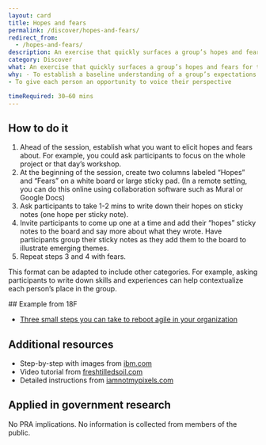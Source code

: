 ```yaml
---
layout: card
title: Hopes and fears
permalink: /discover/hopes-and-fears/
redirect_from:
  - /hopes-and-fears/
description: An exercise that quickly surfaces a group’s hopes and fears for the future
category: Discover
what: An exercise that quickly surfaces a group’s hopes and fears for the future
why: - To establish a baseline understanding of a group’s expectations and concerns about a project 
- To give each person an opportunity to voice their perspective

timeRequired: 30–60 mins
---
```


## How to do it

  1. Ahead of the session, establish what you want to elicit hopes and fears about. For example, you could ask participants to focus on the whole project or that day’s workshop.     
  2. At the beginning of the session, create two columns labeled “Hopes” and “Fears” on a white board or large sticky pad. 
(In a remote setting, you can do this online using collaboration software such as Mural or Google Docs)
  3. Ask participants to take 1-2 mins to write down their hopes on sticky notes (one hope per sticky note). 
  4. Invite participants to come up one at a time and add their “hopes” sticky notes to the board and say more about what they wrote. Have participants group their sticky notes as they add them to the board to illustrate emerging themes.
  5. Repeat steps 3 and 4 with fears.  
  
This format can be adapted to include other categories. For example, asking participants to write down skills and experiences can help contextualize each person’s place in the group.

<section class="method--section method--section--18f-example" markdown="1" >
## Example from 18F

- [Three small steps you can take to reboot agile in your organization](https://18f.gsa.gov/2016/10/25/three-small-steps-you-can-take-to-reboot-agile-in-your-organization/)

</section>

<section class="method--section method--section--additional-resources" markdown="1">

## Additional resources

- Step-by-step with images from [ibm.com](https://www.ibm.com/design/thinking/page/toolkit/activity/hopes-and-fears)
- Video tutorial from [freshtilledsoil.com](https://www.freshtilledsoil.com/design-sprint-shorts-episode-6-hopes-and-fears/)
- Detailed instructions from [iamnotmypixels.com](https://www.iamnotmypixels.com/design-sprints-hopes-and-fears/)

</section>

<section class="method--section method--section--government-considerations" markdown="1" >

## Applied in government research

No PRA implications. No information is collected from members of the public.
</section>
